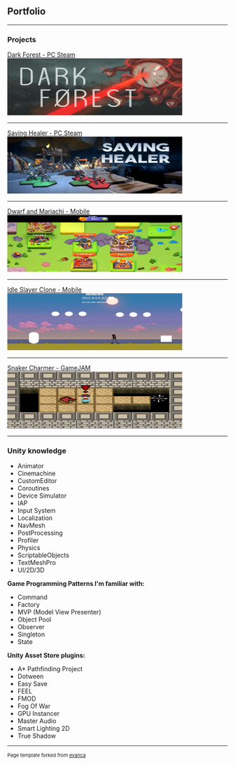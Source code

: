 ## Portfolio

---

### Projects

[Dark Forest - PC Steam](/darkForest)
<img src="images/dark_forest616.png?raw=true" width="400" height="130"/>

---
[Saving Healer - PC Steam](/savingHealer)
<img src="images/savingHealer_616.png?raw=true" width="400" height="130"/>

---
[Dwarf and Mariachi - Mobile](/dwarf)
<img src="images/dwarfMaraichi.png?raw=true" width="400" height="130"/>

---
[Idle Slayer Clone - Mobile](/idleSlayer)
<img src="images/idleSlayerClone.png?raw=true" width="400" height="130"/>

---
[Snaker Charmer - GameJAM](/snakeCharmer)
<img src="images/snakeCharmer.png?raw=true" width="400" height="130"/>

---

### Unity knowledge

- Animator
- Cinemachine
- CustomEditor
- Coroutines
- Device Simulator
- IAP
- Input System 
- Localization 
- NavMesh
- PostProcessing
- Profiler
- Physics
- ScriptableObjects
- TextMeshPro
- UI/2D/3D

**Game Programming Patterns I'm familiar with:**

- Command
- Factory
- MVP (Model View Presenter)
- Object Pool
- Observer
- Singleton 
- State
 
**Unity Asset Store plugins:**

- A* Pathfinding Project
- Dotween
- Easy Save
- FEEL
- FMOD
- Fog Of War
- GPU Instancer
- Master Audio
- Smart Lighting 2D
- True Shadow

---
<p style="font-size:11px">Page template forked from <a href="https://github.com/evanca/quick-portfolio">evanca</a></p>
<!-- Remove above link if you don't want to attibute -->
